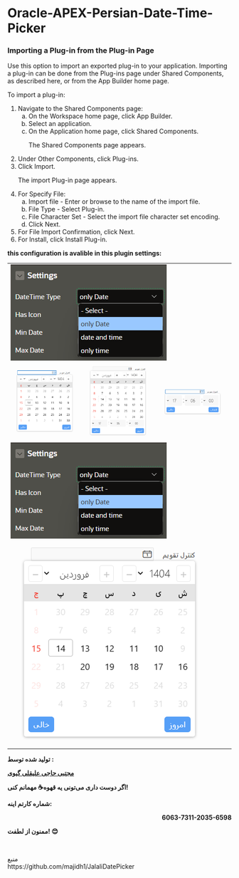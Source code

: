 # Oracle-APEX-Persian-Date-Time-Picker
<div class="props_rev_3">

<h3 class="sect3"><span class="enumeration_section"></span>Importing a Plug-in from the Plug-in Page</h3>
               <div>
                  <div class="p">Use this option to import an exported plug-in to your application. Importing a plug-in can be done from the Plug-ins page under Shared Components, as described here, or from the <span>App Builder</span> home page.
                  </div>
                  <!-- class="section" -->
                  <div class="section">
                     <p>To import a plug-in:</p>
                  </div>
                  <!-- class="section" -->
                  <ol>
                     <li class="stepexpand"><span>Navigate to the Shared Components page:</span><ol type="a">
                           <li class="substepexpand"><span>On the Workspace home page, click <span><span class="uicontrol bold">App Builder</span></span>.</span></li>
                           <li class="substepexpand"><span>Select an application. </span></li>
                           <li class="substepexpand"><span>On the Application home page, click <span class="uicontrol bold">Shared Components</span>.</span><div>
                                 <p>The Shared Components page appears. </p>
                              </div>
                           </li>
                        </ol>
                     </li>
                     <li class="stepexpand"><span>Under Other Components, click <span class="uicontrol bold">Plug-ins</span>.</span></li>
                     <li class="stepexpand"><span>Click <span class="uicontrol bold">Import</span>. </span><div>
                           <p>The import Plug-in page appears.</p>
                        </div>
                     </li>
                     <li class="stepexpand"><span>For Specify File:</span><ol type="a">
                           <li><span>Import file - Enter or browse to the name of the import file.</span></li>
                           <li><span>File Type - Select <span class="uicontrol bold">Plug-in</span>.</span></li>
                           <li><span>File Character Set - Select the import file character set encoding.</span></li>
                           <li><span>Click <span class="uicontrol bold">Next</span>.</span></li>
                        </ol>
                     </li>
                     <li class="stepexpand"><span>For File Import Confirmation, click <span class="uicontrol bold">Next</span>.</span></li>
                     <li class="stepexpand"><span>For Install, click <span class="uicontrol bold">Install Plug-in</span>.</span></li>
                  </ol>
               </div>
            </div>
<div>
<strong>this configuration is avalible in this plugin settings:</strong>
	
<table><tr><td colspan="3">
	<img src="https://github.com/mojtabagivi/Oracle-APEX-Persian-Date-Time-Picker/blob/main/images/configuration1.png">
</td></tr>
<tr>
	<td><img src="https://github.com/mojtabagivi/Oracle-APEX-Persian-Date-Time-Picker/blob/main/images/control-ui1.png"></td>
	<td><img src="https://github.com/mojtabagivi/Oracle-APEX-Persian-Date-Time-Picker/blob/main/images/control-ui2.png"></td>
	<td><img src="https://github.com/mojtabagivi/Oracle-APEX-Persian-Date-Time-Picker/blob/main/images/control-ui3.png"></td>
</tr>
<tr>
	<td colspan="3">
		<img src="https://github.com/mojtabagivi/Oracle-APEX-Persian-Date-Time-Picker/blob/main/images/configuration1.png">
	</td>
</tr>
<tr>
	<td colspan="3">
		<img src="https://github.com/mojtabagivi/Oracle-APEX-Persian-Date-Time-Picker/blob/main/images/control-ui4.png"> 
	</td>
</tr>

</table>

</div>

<p><strong>تولید شده توسط : </strong></p>
<p><strong><a href="https://mojtabagivi.github.io/"  target="_blank">مجتبی حاجی علیقلی گیوی</a></strong></p>
<p><strong>اگر دوست داری می‌تونی یه قهوه☕ مهمانم کنی! </strong></p>
<p><strong> شماره کارتم اینه: </strong></p>
<p align="right"><strong>6063-7311-2035-6598</strong></p>
<p><strong>ممنون از لطفت! 😊</strong></p>
</br>
<p>
<div>منبع</div>
https://github.com/majidh1/JalaliDatePicker
</p>
